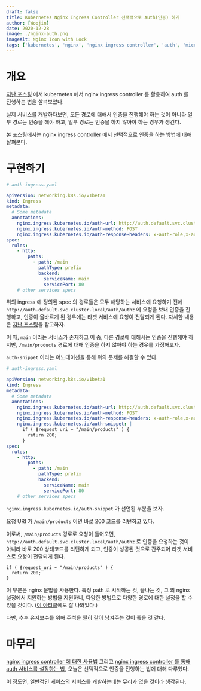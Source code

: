 ```yaml
---
draft: false
title: Kubernetes Nginx Ingress Controller 선택적으로 Auth(인증) 하기
author: [Woojin]
date: 2020-12-28
image: ./nginx-auth.png
imageAlt: Nginx Icon with Lock
tags: ['kubernetes', 'nginx', 'nginx ingress controller', 'auth', 'microservice']
---
```


# 개요

[지난 포스팅](/2020-12-19-nginx-ingress-controller-auth/index/) 에서 kubernetes 에서
nginx ingress controller 를 활용하여 auth 를 진행하는 법을 살펴보았다.

실제 서비스를 개발하다보면, 모든 경로에 대해서 인증을 진행해야 하는 것이 아니라 일부 경로는 인증을 해야 하고, 일부 경로는 인증을 하지 않아야 하는 경우가 생긴다.

본 포스팅에서는 nginx ingress controller 에서 선택적으로 인증을 하는 방법에 대해 살펴본다.

# 구현하기

```yaml
# auth-ingress.yaml

apiVersion: networking.k8s.io/v1beta1
kind: Ingress
metadata:
  # Some metadata
  annotations:
    nginx.ingress.kubernetes.io/auth-url: http://auth.default.svc.cluster.local/auth/authz
    nginx.ingress.kubernetes.io/auth-method: POST
    nginx.ingress.kubernetes.io/auth-response-headers: x-auth-role,x-auth-id
spec:
  rules:
    - http:
        paths:
          - path: /main
            pathType: prefix
            backend:
              serviceName: main
              servicePort: 80
    # other services specs
```

위의 ingress 에 정의된 spec 의 경로들은 모두 해당하는 서비스에 요청하기 전에 `http://auth.default.svc.cluster.local/auth/authz`
에 요청을 보내 인증을 진행하고, 인증이 올바르게 된 경우에는 타겟 서비스에 요청이 전달되게 된다.
자세한 내용은 [지난 포스팅](/2020-12-19-nginx-ingress-controller-auth/index/)을 참고하자.

이 때, `main` 이라는 서비스가 존재하고 이 중, 다른 경로에 대해서는 인증을 진행해야 하지만,
`/main/products` 경로에 대해 인증을 하지 않아야 하는 경우를 가정해보자.

`auth-snippet` 이라는 어노테이션을 통해 위의 문제를 해결할 수 있다.

```yaml
# auth-ingress.yaml

apiVersion: networking.k8s.io/v1beta1
kind: Ingress
metadata:
  # Some metadata
  annotations:
    nginx.ingress.kubernetes.io/auth-url: http://auth.default.svc.cluster.local/auth/authz
    nginx.ingress.kubernetes.io/auth-method: POST
    nginx.ingress.kubernetes.io/auth-response-headers: x-auth-role,x-auth-id
    nginx.ingress.kubernetes.io/auth-snippet: |
      if ( $request_uri ~ "/main/products" ) {
        return 200;
      }
spec:
  rules:
    - http:
        paths:
          - path: /main
            pathType: prefix
            backend:
              serviceName: main
              servicePort: 80
    # other services specs
```

`nginx.ingress.kubernetes.io/auth-snippet` 가 선언된 부분을 보자.

요청 URI 가 `/main/products` 이면 바로 200 코드를 리턴하고 있다.

이로써, `/main/products` 경로로 요청이 들어오면,
`http://auth.default.svc.cluster.local/auth/authz` 로 인증을 요청하는 것이 아니라 바로 200 상태코드를 리턴하게 되고,
인증이 성공된 것으로 간주되어 타겟 서비스로 요청이 전달되게 된다.

```
if ( $request_uri ~ "/main/products" ) {
  return 200;
}
```

이 부분은 nginx 문법을 사용한다. 특정 path 로 시작하는 것, 끝나는 것, 그 외 nginx 설정에서 지원하는 방법을 지원하니,
다양한 방법으로 다양한 경로에 대한 설정을 할 수 있을 것이다.
([이 아티클](https://www.programmersought.com/article/99462844690/)에도 잘 나와있다.)

다만, 추후 유지보수를 위해 주석을 필히 같이 남겨주는 것이 좋을 것 같다.

# 마무리

[nginx ingress controller 에 대한 사용법](/2020-12-17-nginx-ingress-controller/index/)
그리고 [nginx ingress controller 를 통해 auth 서비스를 설정하는 법](/2020-12-19-nginx-ingress-controller-auth/index/),
오늘은 선택적으로 인증을 진행하는 법에 대해 다루었다.

이 정도면, 일반적인 케이스의 서비스를 개발하는데는 무리가 없을 것이라 생각된다.
